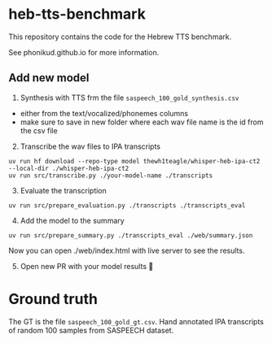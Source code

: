 # heb-tts-benchmark

This repository contains the code for the Hebrew TTS benchmark.


See phonikud.github.io for more information.

## Add new model

1. Synthesis with TTS frm the file `saspeech_100_gold_synthesis.csv` 

- either from the text/vocalized/phonemes columns
- make sure to save in new folder where each wav file name is the id from the csv file

2. Transcribe the wav files to IPA transcripts

```console
uv run hf download --repo-type model thewh1teagle/whisper-heb-ipa-ct2 --local-dir ./whisper-heb-ipa-ct2
uv run src/transcribe.py ./your-model-name ./transcripts
```

3. Evaluate the transcription

```console
uv run src/prepare_evaluation.py ./transcripts ./transcripts_eval
```

4. Add the model to the summary
```console
uv run src/prepare_summary.py ./transcripts_eval ./web/summary.json
```

Now you can open ./web/index.html with live server to see the results.

5. Open new PR with your model results 🎉

# Ground truth

The GT is the file `saspeech_100_gold_gt.csv`.
Hand annotated IPA transcripts of random 100 samples from SASPEECH dataset.
